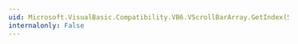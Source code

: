 ```yaml
---
uid: Microsoft.VisualBasic.Compatibility.VB6.VScrollBarArray.GetIndex(System.Windows.Forms.VScrollBar)
internalonly: False
---
```

